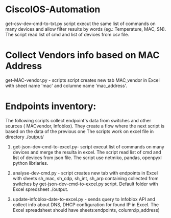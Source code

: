 # CiscoIOS-Automation
get-csv-dev-cmd-to-txt.py script execut the same list of commands on many devices and allow filter results by words (eg.: Temperature, MAC, SN). The script read list of cmd and list of devices from csv file.

# Collect Vendors info based on MAC Address 
get-MAC-vendor.py - scripts script creates new tab MAC_vendor in Excel with sheet name 'mac' and columne name 'mac_address'.

# Endpoints inventory:
The following scripts collect endpoint's data from switches and other sources ( MACvendor, Infoblox). They create a flow where the next script is based on the data of the previous one
The scripts work on excel file in directory ./output/

1. get-json-dev-cmd-to-excel.py- script execut list of commands on many devices and merge the resulta in excel. The script read list of cmd and list of devices from json file. The script use netmiko, pandas, openpyxl python libriaries.

2. analyse-dev-cmd.py - script creates new tab with endpoints in Excel with sheets sh_mac, sh_cdp, sh_int, sh_arp containing collected from switches by get-json-dev-cmd-to-excel.py script. Default folder with Excel spredsheet ./output.

3. update-infoblox-date-to-excel.py - sends query to Infoblox API and collect info about DNS, DHCP configuration for found IP in Excel. The Excel spreadsheet should have sheets:endpoints, column:ip_address)

